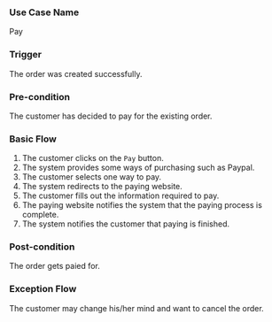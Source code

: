 ### Use Case Name
Pay

### Trigger
The order was created successfully.

### Pre-condition
The customer has decided to pay for the existing order.

### Basic Flow

1. The customer clicks on the `Pay` button.
2. The system provides some ways of purchasing such as Paypal.
3. The customer selects one way to pay.
4. The system redirects to the paying website.
5. The customer fills out the information required to pay.
6. The paying website notifies the system that the paying process is complete.
7. The system notifies the customer that paying is finished.

### Post-condition
The order gets paied for.

### Exception Flow
The customer may change his/her mind and want to cancel the order.